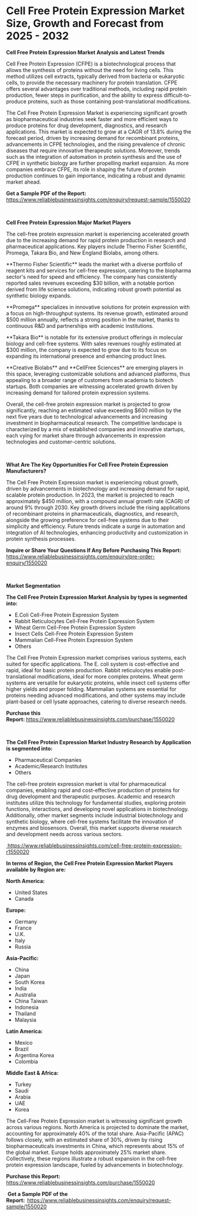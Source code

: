 <p><h1>Cell Free Protein Expression Market Size, Growth and Forecast from 2025 - 2032</h1></p><p><strong>Cell Free Protein Expression Market Analysis and Latest Trends</strong></p>
<p><p>Cell Free Protein Expression (CFPE) is a biotechnological process that allows the synthesis of proteins without the need for living cells. This method utilizes cell extracts, typically derived from bacteria or eukaryotic cells, to provide the necessary machinery for protein translation. CFPE offers several advantages over traditional methods, including rapid protein production, fewer steps in purification, and the ability to express difficult-to-produce proteins, such as those containing post-translational modifications.</p><p>The Cell Free Protein Expression Market is experiencing significant growth as biopharmaceutical industries seek faster and more efficient ways to produce proteins for drug development, diagnostics, and research applications. This market is expected to grow at a CAGR of 13.8% during the forecast period, driven by increasing demand for recombinant proteins, advancements in CFPE technologies, and the rising prevalence of chronic diseases that require innovative therapeutic solutions. Moreover, trends such as the integration of automation in protein synthesis and the use of CFPE in synthetic biology are further propelling market expansion. As more companies embrace CFPE, its role in shaping the future of protein production continues to gain importance, indicating a robust and dynamic market ahead.</p></p>
<p><strong>Get a Sample PDF of the Report:&nbsp;</strong> <a href="https://www.reliablebusinessinsights.com/enquiry/request-sample/1550020?utm_campaign=3458&utm_medium=2&utm_source=Github&utm_content=ia&utm_term=12042025&utm_id=cell-free-protein-expression">https://www.reliablebusinessinsights.com/enquiry/request-sample/1550020</a></p>
<p>&nbsp;</p>
<p><strong>Cell Free Protein Expression Major Market Players</strong></p>
<p><p>The cell-free protein expression market is experiencing accelerated growth due to the increasing demand for rapid protein production in research and pharmaceutical applications. Key players include Thermo Fisher Scientific, Promega, Takara Bio, and New England Biolabs, among others.</p><p>**Thermo Fisher Scientific** leads the market with a diverse portfolio of reagent kits and services for cell-free expression, catering to the biopharma sector's need for speed and efficiency. The company has consistently reported sales revenues exceeding $30 billion, with a notable portion derived from life science solutions, indicating robust growth potential as synthetic biology expands.</p><p>**Promega** specializes in innovative solutions for protein expression with a focus on high-throughput systems. Its revenue growth, estimated around $500 million annually, reflects a strong position in the market, thanks to continuous R&D and partnerships with academic institutions.</p><p>**Takara Bio** is notable for its extensive product offerings in molecular biology and cell-free systems. With sales revenues roughly estimated at $300 million, the company is expected to grow due to its focus on expanding its international presence and enhancing product lines.</p><p>**Creative Biolabs** and **CellFree Sciences** are emerging players in this space, leveraging customizable solutions and advanced platforms, thus appealing to a broader range of customers from academia to biotech startups. Both companies are witnessing accelerated growth driven by increasing demand for tailored protein expression systems.</p><p>Overall, the cell-free protein expression market is projected to grow significantly, reaching an estimated value exceeding $600 million by the next five years due to technological advancements and increasing investment in biopharmaceutical research. The competitive landscape is characterized by a mix of established companies and innovative startups, each vying for market share through advancements in expression technologies and customer-centric solutions.</p></p>
<p>&nbsp;</p>
<p><strong>What Are The Key Opportunities For Cell Free Protein Expression Manufacturers?</strong></p>
<p><p>The Cell Free Protein Expression market is experiencing robust growth, driven by advancements in biotechnology and increasing demand for rapid, scalable protein production. In 2023, the market is projected to reach approximately $450 million, with a compound annual growth rate (CAGR) of around 9% through 2030. Key growth drivers include the rising applications of recombinant proteins in pharmaceuticals, diagnostics, and research, alongside the growing preference for cell-free systems due to their simplicity and efficiency. Future trends indicate a surge in automation and integration of AI technologies, enhancing productivity and customization in protein synthesis processes.</p></p>
<p><strong>Inquire or Share Your Questions If Any Before Purchasing This Report:</strong> <a href="https://www.reliablebusinessinsights.com/enquiry/pre-order-enquiry/1550020?utm_campaign=3458&utm_medium=2&utm_source=Github&utm_content=ia&utm_term=12042025&utm_id=cell-free-protein-expression">https://www.reliablebusinessinsights.com/enquiry/pre-order-enquiry/1550020</a></p>
<p>&nbsp;</p>
<p><strong>Market Segmentation</strong></p>
<p><strong>The Cell Free Protein Expression Market Analysis by types is segmented into:</strong></p>
<p><ul><li>E.Coli Cell-Free Protein Expression System</li><li>Rabbit Reticulocytes Cell-Free Protein Expression System</li><li>Wheat Germ Cell-Free Protein Expression System</li><li>Insect Cells Cell-Free Protein Expression System</li><li>Mammalian Cell-Free Protein Expression System</li><li>Others</li></ul></p>
<p><p>The Cell Free Protein Expression market comprises various systems, each suited for specific applications. The E. coli system is cost-effective and rapid, ideal for basic protein production. Rabbit reticulocytes enable post-translational modifications, ideal for more complex proteins. Wheat germ systems are versatile for eukaryotic proteins, while insect cell systems offer higher yields and proper folding. Mammalian systems are essential for proteins needing advanced modifications, and other systems may include plant-based or cell lysate approaches, catering to diverse research needs.</p></p>
<p><strong>Purchase this Report:&nbsp;</strong><a href="https://www.reliablebusinessinsights.com/purchase/1550020?utm_campaign=3458&utm_medium=2&utm_source=Github&utm_content=ia&utm_term=12042025&utm_id=cell-free-protein-expression">https://www.reliablebusinessinsights.com/purchase/1550020</a></p>
<p>&nbsp;</p>
<p><strong>The Cell Free Protein Expression Market Industry Research by Application is segmented into:</strong></p>
<p><ul><li>Pharmaceutical Companies</li><li>Academic/Research Institutes</li><li>Others</li></ul></p>
<p><p>The cell-free protein expression market is vital for pharmaceutical companies, enabling rapid and cost-effective production of proteins for drug development and therapeutic purposes. Academic and research institutes utilize this technology for fundamental studies, exploring protein functions, interactions, and developing novel applications in biotechnology. Additionally, other market segments include industrial biotechnology and synthetic biology, where cell-free systems facilitate the innovation of enzymes and biosensors. Overall, this market supports diverse research and development needs across various sectors.</p></p>
<p><a href="https://www.reliablebusinessinsights.com/cell-free-protein-expression-r1550020?utm_campaign=3458&utm_medium=2&utm_source=Github&utm_content=ia&utm_term=12042025&utm_id=cell-free-protein-expression">&nbsp;https://www.reliablebusinessinsights.com/cell-free-protein-expression-r1550020</a></p>
<p><strong>In terms of Region, the Cell Free Protein Expression Market Players available by Region are:</strong></p>
<p>
    <p> <strong> North America: </strong>
        <ul>
            <li>United States</li>
            <li>Canada</li>
        </ul>
        </p> 
    <p> <strong> Europe: </strong>
        <ul>
            <li>Germany</li>
            <li>France</li>
            <li>U.K.</li>
            <li>Italy</li>
            <li>Russia</li>
        </ul>
        </p> 
    <p> <strong> Asia-Pacific: </strong>
        <ul>
            <li>China</li>
            <li>Japan</li>
            <li>South Korea</li>
            <li>India</li>
            <li>Australia</li>
            <li>China Taiwan</li>
            <li>Indonesia</li>
            <li>Thailand</li>
            <li>Malaysia</li>
        </ul>
        </p> 
    <p> <strong> Latin America: </strong>
        <ul>
            <li>Mexico</li>
            <li>Brazil</li>
            <li>Argentina Korea</li>
            <li>Colombia</li>
        </ul>
        </p> 
    <p> <strong> Middle East & Africa: </strong>
        <ul>
            <li>Turkey</li>
            <li>Saudi</li>
            <li>Arabia</li>
            <li>UAE</li>
            <li>Korea</li>
        </ul>
    </p>
    </p>
<p><p>The Cell-Free Protein Expression market is witnessing significant growth across various regions. North America is projected to dominate the market, accounting for approximately 40% of the total share. Asia-Pacific (APAC) follows closely, with an estimated share of 30%, driven by rising biopharmaceuticals investments in China, which represents about 15% of the global market. Europe holds approximately 25% market share. Collectively, these regions illustrate a robust expansion in the cell-free protein expression landscape, fueled by advancements in biotechnology.</p></p>
<p><strong>Purchase this Report: </strong><a href="https://www.reliablebusinessinsights.com/purchase/1550020?utm_campaign=3458&utm_medium=2&utm_source=Github&utm_content=ia&utm_term=12042025&utm_id=cell-free-protein-expression">https://www.reliablebusinessinsights.com/purchase/1550020</a></p>
<p>&nbsp;<strong>Get a Sample PDF of the Report:&nbsp;&nbsp;</strong><a href="https://www.reliablebusinessinsights.com/enquiry/request-sample/1550020?utm_campaign=3458&utm_medium=2&utm_source=Github&utm_content=ia&utm_term=12042025&utm_id=cell-free-protein-expression">https://www.reliablebusinessinsights.com/enquiry/request-sample/1550020</a></p>
<p><strong></strong></p>
<p><p></p><p></p><p></p></p>